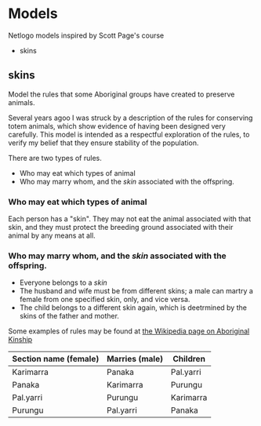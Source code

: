 # Models
Netlogo models inspired by Scott Page's course

 * skins

## skins

Model the rules that some Aboriginal groups have created to preserve animals.

Several years agoo I was struck by a description of the rules for conserving totem animals, which show evidence of having been designed very carefully. This model is intended as a respectful exploration of the rules, to verify my belief that they ensure stability of the population.

There are two types of rules.

 * Who may eat which types of animal
 * Who may marry whom, and the *skin* associated with the offspring.

### Who may eat which types of animal

Each person has a "skin". They may not eat the animal associated with that skin, and they must protect the breeding ground associated with their animal by any means at all.

### Who may marry whom, and the *skin* associated with the offspring.

 * Everyone belongs to a *skin*
 * The husband and wife must be from different skins; a male can martry a female from one specified skin, only, and vice versa.
 * The child belongs to a different skin again, which is deetrmined by the skins of the father and mother.

Some examples of rules may be found at [the Wikipedia page on Aboriginal Kinship](http://en.wikipedia.org/wiki/Australian_Aboriginal_kinship)


|Section name (female)|Marries (male)|Children|
|---------------------|--------------|--------|
|Karimarra|Panaka|Pal.yarri|
|Panaka|Karimarra|Purungu|
|Pal.yarri|Purungu|Karimarra|
|Purungu|Pal.yarri|Panaka|

